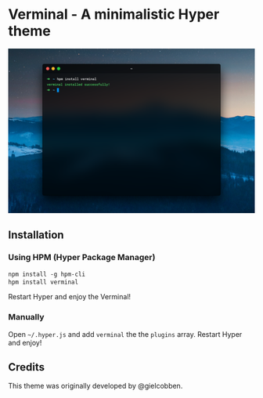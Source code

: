 # Verminal - A minimalistic Hyper theme

![](assets/screenshot.png)

## Installation

### Using HPM (Hyper Package Manager)

```
npm install -g hpm-cli
hpm install verminal
```

Restart Hyper and enjoy the Verminal!

### Manually

Open `~/.hyper.js` and add `verminal` the the `plugins` array. Restart Hyper and enjoy!

## Credits

This theme was originally developed by @gielcobben.